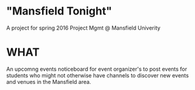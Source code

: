 "Mansfield Tonight"
===================
A project for spring 2016 Project Mgmt @ Mansfield Univerity

WHAT
====
An upcomng events noticeboard for event organizer's to post
events for students who might not otherwise have channels to
discover new events and venues in the Mansfield area.
